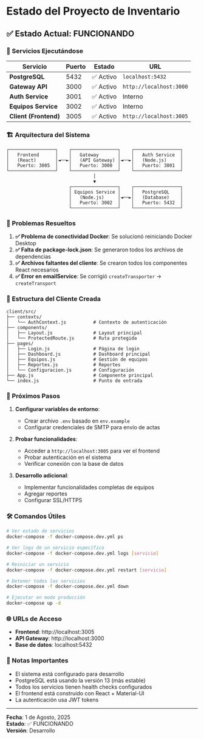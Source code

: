 # Estado del Proyecto de Inventario

## ✅ Estado Actual: FUNCIONANDO

### 🚀 Servicios Ejecutándose

| Servicio | Puerto | Estado | URL |
|----------|--------|--------|-----|
| **PostgreSQL** | 5432 | ✅ Activo | `localhost:5432` |
| **Gateway API** | 3000 | ✅ Activo | `http://localhost:3000` |
| **Auth Service** | 3001 | ✅ Activo | Interno |
| **Equipos Service** | 3002 | ✅ Activo | Interno |
| **Client (Frontend)** | 3005 | ✅ Activo | `http://localhost:3005` |

### 🏗️ Arquitectura del Sistema

```
┌─────────────────┐    ┌─────────────────┐    ┌─────────────────┐
│   Frontend      │    │   Gateway       │    │   Auth Service  │
│   (React)       │◄──►│   (API Gateway) │◄──►│   (Node.js)     │
│   Puerto: 3005  │    │   Puerto: 3000  │    │   Puerto: 3001  │
└─────────────────┘    └─────────────────┘    └─────────────────┘
                                │
                                ▼
                       ┌─────────────────┐    ┌─────────────────┐
                       │ Equipos Service │    │   PostgreSQL    │
                       │   (Node.js)     │◄──►│   (Database)    │
                       │   Puerto: 3002  │    │   Puerto: 5432  │
                       └─────────────────┘    └─────────────────┘
```

### 🔧 Problemas Resueltos

1. **✅ Problema de conectividad Docker**: Se solucionó reiniciando Docker Desktop
2. **✅ Falta de package-lock.json**: Se generaron todos los archivos de dependencias
3. **✅ Archivos faltantes del cliente**: Se crearon todos los componentes React necesarios
4. **✅ Error en emailService**: Se corrigió `createTransporter` → `createTransport`

### 📁 Estructura del Cliente Creada

```
client/src/
├── contexts/
│   └── AuthContext.js          # Contexto de autenticación
├── components/
│   ├── Layout.js               # Layout principal
│   └── ProtectedRoute.js       # Ruta protegida
├── pages/
│   ├── Login.js                # Página de login
│   ├── Dashboard.js            # Dashboard principal
│   ├── Equipos.js              # Gestión de equipos
│   ├── Reportes.js             # Reportes
│   └── Configuracion.js        # Configuración
├── App.js                      # Componente principal
└── index.js                    # Punto de entrada
```

### 🎯 Próximos Pasos

1. **Configurar variables de entorno**:
   - Crear archivo `.env` basado en `env.example`
   - Configurar credenciales de SMTP para envío de actas

2. **Probar funcionalidades**:
   - Acceder a `http://localhost:3005` para ver el frontend
   - Probar autenticación en el sistema
   - Verificar conexión con la base de datos

3. **Desarrollo adicional**:
   - Implementar funcionalidades completas de equipos
   - Agregar reportes
   - Configurar SSL/HTTPS

### 🛠️ Comandos Útiles

```bash
# Ver estado de servicios
docker-compose -f docker-compose.dev.yml ps

# Ver logs de un servicio específico
docker-compose -f docker-compose.dev.yml logs [servicio]

# Reiniciar un servicio
docker-compose -f docker-compose.dev.yml restart [servicio]

# Detener todos los servicios
docker-compose -f docker-compose.dev.yml down

# Ejecutar en modo producción
docker-compose up -d
```

### 🌐 URLs de Acceso

- **Frontend**: http://localhost:3005
- **API Gateway**: http://localhost:3000
- **Base de datos**: localhost:5432

### 📝 Notas Importantes

- El sistema está configurado para desarrollo
- PostgreSQL está usando la versión 13 (más estable)
- Todos los servicios tienen health checks configurados
- El frontend está construido con React + Material-UI
- La autenticación usa JWT tokens

---
**Fecha**: 1 de Agosto, 2025  
**Estado**: ✅ FUNCIONANDO  
**Versión**: Desarrollo 